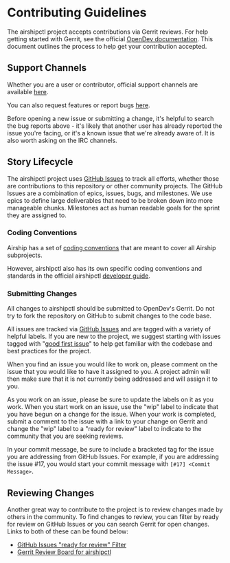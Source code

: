 # Contributing Guidelines

The airshipctl project accepts contributions via Gerrit reviews.  For help
getting started with Gerrit, see the official [OpenDev
documentation](https://docs.openstack.org/contributors/common/setup-gerrit.html).
This document outlines the process to help get your contribution accepted.

## Support Channels

Whether you are a user or contributor, official support channels are available
[here](https://wiki.openstack.org/wiki/Airship#Get_in_Touch).

You can also request features or report bugs
[here](https://github.com/airshipit/airshipctl/issues/new/choose).

Before opening a new issue or submitting a change, it's helpful to search the
bug reports above - it's likely that another user has already reported the
issue you're facing, or it's a known issue that we're already aware of. It is
also worth asking on the IRC channels.

## Story Lifecycle

The airshipctl project uses
[GitHub Issues](https://github.com/airshipit/airshipctl/issues) to track all
efforts, whether those are contributions to this repository or other
community projects. The GitHub Issues are a combination of epics, issues,
bugs, and milestones.  We use epics to define large deliverables that need to
be broken down into more manageable chunks. Milestones act as human readable
goals for the sprint they are assigned to.

### Coding Conventions

Airship has a set of [coding conventions](
https://airship-docs.readthedocs.io/en/latest/conventions.html) that are meant
to cover all Airship subprojects.

However, airshipctl also has its own specific coding conventions and standards
in the official airshipctl [developer guide](docs/source/developers.md).

### Submitting Changes

All changes to airshipctl should be submitted to OpenDev's Gerrit. Do not try
to fork the repository on GitHub to submit changes to the code base.

All issues are tracked via
[GitHub Issues](https://github.com/airshipit/airshipctl/issues) and are tagged
with a variety of helpful labels. If you are new to the project, we suggest
starting with issues tagged with
"[good first issue](https://github.com/airshipit/airshipctl/issues?q=is%3Aissue+is%3Aopen+label%3A%22good+first+issue%22)"
to help get familiar with the codebase and best practices for the project.

When you find an issue you would like to work on, please comment on the issue
that you would like to have it assigned to you. A project admin will then
make sure that it is not currently being addressed and will assign it to you.

As you work on an issue, please be sure to update the labels on it as you work.
When you start work on an issue, use the "wip" label to indicate that you have
begun on a change for the issue. When your work is completed, submit a comment
to the issue with a link to your change on Gerrit and change the "wip" label
to a "ready for review" label to indicate to the community that you are
seeking reviews.

In your commit message, be sure to include a bracketed tag for the issue you
are addressing from GitHub Issues. For example, if you are addressing the issue
\#17, you would start your commit message with `[#17] <Commit Message>`.

## Reviewing Changes

Another great way to contribute to the project is to review changes made by
others in the community. To find changes to review, you can filter by ready
for review on GitHub Issues or you can search Gerrit for open changes.
Links to both of these can be found below:

* [GitHub Issues "ready for review" Filter](https://github.com/airshipit/airshipctl/issues?q=label%3A%22ready+for+review%22)
* [Gerrit Review Board for airshipctl](https://review.opendev.org/#/q/status:open+NOT+label:Verified%253D-1+NOT+label:Workflow%253D-1+NOT+message:DNM+NOT+message:WIP+project:airship/airshipctl)
